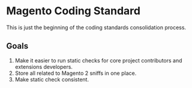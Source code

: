 # Magento Coding Standard

This is just the beginning of the coding standards consolidation process.

## Goals

1. Make it easier to run static checks for core project contributors and extensions developers.
2. Store all related to Magento 2 sniffs in one place.
3. Make static check consistent.
